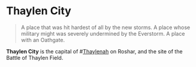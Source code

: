 # Thaylen City
> A place that was hit hardest of all by the new storms. A place whose military might was severely undermined by the Everstorm. A place with an Oathgate.

**Thaylen City** is the capital of #[Thaylenah](locations/thaylenah) on Roshar, and the site of the Battle of Thaylen Field.

